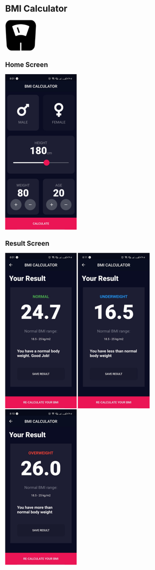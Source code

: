 # BMI Calculator 
<img src="icon.png" height="100">

## Home Screen
<img src="1.jpg" height="500">

## Result Screen
<img src="2.jpg" height="500"> <img src="3.jpg" height="500">  <img src="4.jpg" height="500">

